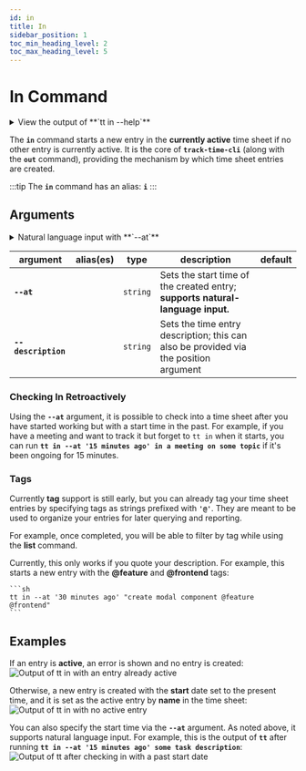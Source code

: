 ```yaml
---
id: in
title: In
sidebar_position: 1
toc_min_heading_level: 2
toc_max_heading_level: 5
---
```


# In Command

<details>
  <summary>
    View the output of **`tt in --help`**
  </summary>
  <div>
    ```text
    track-time-cli in [description..]

    Check in to a time sheet

    Options:
      --version      Show version number                            [boolean]
      --at           Check in at a specific time                    [string]
      --description  New description for the specified entry        [string]
      --help         Show help                                      [boolean]
    ```
  </div>
</details>

The **`in`** command starts a new entry in the **currently active** time sheet
if no other entry is currently active. It is the core of **`track-time-cli`**
(along with the **`out`** command), providing the mechanism by which time sheet
entries are created.

:::tip
The **`in`** command has an alias: **`i`**
:::

## Arguments

<details>
  <summary>
    Natural language input with **`--at`**
  </summary>
  <div>

:::tip
<br />
**Natural language** input is supported by the **`--at`** argument.

<br />

For example,
all of the following are valid:

<br />

- **`--at '3 days ago'`**
- **`--at 'five months ago'`**
- **`--at '1 hour and 32 minutes ago'`**
- **`--at 'fourty eight hours ago'`**

<br />

The [**time-speak**][time-speak-url] library is used to parse the input.
:::

  </div>
</details>

| argument | alias(es) | type | description | default |
| ---- | --------- | ---- | ----------- | ------- |
| **`--at`** | | `string` | Sets the start time of the created entry; **supports natural-language input.** | |
| **`--description`** | | `string` | Sets the time entry description; this can also be provided via the position argument | |

### Checking In Retroactively

Using the **`--at`** argument, it is possible to check into a time sheet after
you have started working but with a start time in the past. For example, if you
have a meeting and want to track it but forget to `tt in` when it starts, you
can run **`tt in --at '15 minutes ago' in a meeting on some topic`** if it's
been ongoing for 15 minutes.

### Tags

Currently **tag** support is still early, but you can already tag your time
sheet entries by specifying tags as strings prefixed with **`'@'`**. They are
meant to be used to organize your entries for later querying and reporting.

For example, once completed, you will be able to filter by tag while using the
**list** command.

Currently, this only works if you quote your description. For example, this
starts a new entry with the **@feature** and **@frontend** tags:

    ```sh
    tt in --at '30 minutes ago' "create modal component @feature @frontend"
    ```

## Examples

If an entry is **active**, an error is shown and no entry is created:
![Output of `tt in` with an entry already active](/img/terminal_screenshots/tt_in_with_active_entry.svg)

Otherwise, a new entry is created with the **start** date set to the present
time, and it is set as the active entry by **name** in the time sheet:
![Output of `tt in` with no active entry](/img/terminal_screenshots/tt_in_with_no_active_entry.svg)

You can also specify the start time via the **`--at`** argument. As noted
above, it supports natural language input. For example, this is the output of
**`tt`** after running **`tt in --at '15 minutes ago' some task description`**:
![Output of `tt` after checking in with a past start date](/img/terminal_screenshots/tt_now_after_in.svg)

[time-speak-url]: https://github.com/f3rno64/time-speak

